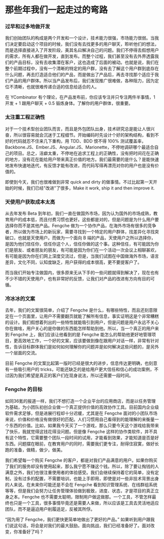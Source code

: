 那些年我们一起走过的弯路
===

### 过早和过多地做开发

我们创始团队的构成是两个开发和一个设计，技术能力很强，市场能力很弱。当我们决定要启动这个项目的时候，我们没有去找更多的用户聊天，聆听他们的想法，而是选择直接进入了开发阶段，美其名曰解决自己的问题。我们不停得去假想用户的需求，所有人都在做开发，直到发布。而整个过程，我们甚至没有去外界透露我们的产品目标，没有去收集潜在客户，这也造成了后面的被动。也就是说，我们在整个前期过程中，没有一个清晰的特定的用户群，没有去了解这个用户群到底存在什么问题，再去打造适合他们的产品，而是做出了产品后，再去寻找那个适应于我们产品的用户群体。所以当产品发布后，我们发现推广很难做，各种阻力，因为定位不清晰，也就很难传递合适的信息给适合的人。

在 YCombinator 有个理论，在产品发布前，你应该专注并只专注两件半事情，1 开发 + 1 跟用户聊天 + 0.5 锻炼身体。了解你的用户群体，很重要。

### 太注重工程正确性

对于一个技术型创业团队而言，而且是外包团队出身，技术研究总是能让人很兴奋，所以很容易就会沉迷于工程细节。开始编码时先设计个好的架构结构，看到不好的代码就忍不住来几下重构，用 TDD、BDD 恨不得 100% 测试覆盖率，Backbone.JS、Ember.JS、Angular.JS、Marionette，不停地调研哪个最适合自己的项目。总之，洁癖太重，不停地在追求工程上的正确性，没有把时间花在正确的地方，没有花在能给用户带来真正价值的地方。我们最需要的是什么？是能快速地发布快速地迭代，有反馈才能有改进，而代码写得再漂亮对你的用户也是没有价值的。

即使到今天，我们也很难做到非常 quick and dirty 的做事情。不过比起第一天开始的时候，我们已经"改进"了很多，Make it work, ship it and then improve it.

### 天使用户获取成本太高

从去年发布 Beta 到年初，我们一直在做国外市场，因为认为国外的市场成熟，教育用户的成本低，而且付费习惯也更好。这些都是对的，但是问题是为什么用户要选择你而不是其他产品。Fengche 做为一个协作产品，在海外市场有很多的竞争者，所以做为市场上的新玩家，需要寻找到一个特定的用户群体，找差异化寻找突破口，也就是天使用户。而做为一个面向 B 端的产品，天使用户之所以选择你，是因为他们信任你，信任你这个人，信任你做的这个事。这种信任，有可能因为你们是朋友、或者朋友的朋友，有可能是因为你们在一个活动一次会议上相聊甚欢，有可能是因为你在们网上深度交流过，但是，当我们试图在中国做海外市场，语言差异，文化不同，认知度缺乏，用户获得的成本很高，更不要提客户了。

而当我们开始专注做国内，很多原来无从下手的一些问题就得到解决了，现在也有不少不错的天使用户，也有非常好的反馈，让我们对产品的改进有方向有目的可循。

### 冷冰冰的文案

去年，我们的文案很简单，介绍了 Fengche 是什么，有哪些特性，而且还刻意限定在一个页面里，让用户不需要翻页就能了解所有信息，事实证明这是个非常糟糕的设计。我们假想着列出的一些特性就能吸引到用户，但是问题是用户永远不关心你在做啥，用户关心的是你做的东西能怎样帮助到他。所以，当一个真正的用户来到 Fengche 上，我们应该让他看到的是 Fengche 能怎么的帮助他更好地管理项目，更高效地工作，一个好的文案，应该要做到像在跟用户对话一样，非常有针对性，告诉目标群体我们是如何如何理解你的问题并是如何解决这些问题的，是另外一个层面的交流。

目前 Fengche 的文案比起第一版时已经是很大的进步，信息传达更明确，也刻意有一些吸引用户的 tricks，可能还缺乏的是给用户更大信任和信心的成功案例，不过因为我们希望是真正的客户们在现身说法，所以还需要一段时间。

### Fengche 的目标

如同36氪的报道一样，我们不想打造一个企业平台的应用商店，而是以任务管理为基础，为小团队初创企业做一个真正提供价值的高效协作工具。目前国内企业级软件需求足够，但是进展行程却十分迟缓，尤其是在 Fengche 面对的小团队市场来说，价值和价格没有做很好的匹配。人们习惯用自己看得到的能理解的来衡量一个东西的价值。比如，如果我今天买了一个游戏，那么只要今天这个游戏给我带来了快乐，我就觉得这钱花得没问题。但是像 Fengche 这样的协作类软件，并不具有这个特性，它需要整个团队一段时间的试用，才能看到效果，才能知道是否是好东西。问题摆在眼前，在教育用户的同时，需要我们更专注，耐得住寂寞，做好长跑的准备，做精，做少，做美。

我们希望每一个购买 Fengche 的客户，都是对我们产品满意的用户。如果你购买了我们的服务却没有使用起来，那么我宁愿不赚这个钱。所以，除了要让掏钱的人满意之外，我们也很注重使用者的体验感受。我们会继续保持着它的简单，没有定制，没有过多的配置，不需要培训，也能上手即用，即使是对一些非技术背景出身的人来说。在未来你可能还是不会在 Fengche 看到知识管理系统、在线群组系统等等，但是我们会努力让任务管理体验做到极致，进度、状态，才是项目的真正立身之本。Fengche 也不需要太聪明，限制用户做这做那。一个工具，不管怎样最终也只是一个工具，很多事情毕竟还是需要人来做，所以应该是工具去灵活地适应团队，而不是逼迫用户削履适足，反被其所俘。

“因为用了 Fengche，我们更快更简单地做出了更好的产品。” 如果听到用户跟我们说这句话，将会是对我们的最大鼓励。面向挑战，我们已经准备好了。面对改变，你准备好了吗？

